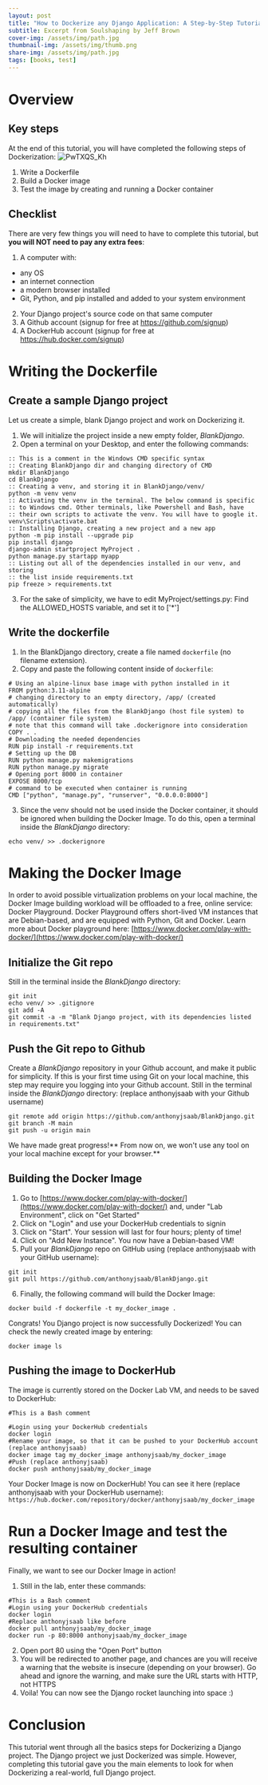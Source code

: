 ```yaml
---
layout: post
title: "How to Dockerize any Django Application: A Step-by-Step Tutorial"
subtitle: Excerpt from Soulshaping by Jeff Brown
cover-img: /assets/img/path.jpg
thumbnail-img: /assets/img/thumb.png
share-img: /assets/img/path.jpg
tags: [books, test]
---
```


# Overview
## Key steps
At the end of this tutorial, you will have completed the following steps of Dockerization:
![PwTXQS_Kh](https://github.com/anthonyjsaab/thm-writeups/assets/56998706/4c240ffa-7563-4cd8-b188-8eb13043a5e7)

1. Write a Dockerfile
2. Build a Docker image
3. Test the image by creating and running a Docker container


## Checklist
There are very few things you will need to have to complete this tutorial, but **you will NOT need to pay any extra fees**:


1. A computer with: 
  -  any OS
  -  an internet connection
  -  a modern browser installed
  -  Git, Python, and pip installed and added to your system environment
2. Your Django project's source code on that same computer
3. A Github account (signup for free at https://github.com/signup)
4. A DockerHub account (signup for free at https://hub.docker.com/signup)

# Writing the Dockerfile
## Create a sample Django project
Let us create a simple, blank Django project and work on Dockerizing it. 


1. We will initialize the project inside a new empty folder, *BlankDjango*. 
2. Open a terminal on your Desktop, and enter the following commands:
```
:: This is a comment in the Windows CMD specific syntax
:: Creating BlankDjango dir and changing directory of CMD
mkdir BlankDjango
cd BlankDjango
:: Creating a venv, and storing it in BlankDjango/venv/
python -m venv venv
:: Activating the venv in the terminal. The below command is specific
:: to Windows cmd. Other terminals, like Powershell and Bash, have
:: their own scripts to activate the venv. You will have to google it.
venv\Scripts\activate.bat
:: Installing Django, creating a new project and a new app
python -m pip install --upgrade pip
pip install django
django-admin startproject MyProject .
python manage.py startapp myapp
:: Listing out all of the dependencies installed in our venv, and storing
:: the list inside requirements.txt
pip freeze > requirements.txt
``` 
3. For the sake of simplicity, we have to edit MyProject/settings.py: Find the ALLOWED_HOSTS variable, and set it to ['\*']

## Write the dockerfile

1. In the BlankDjango directory, create a file named `dockerfile` (no filename extension).
2. Copy and paste the following content inside of `dockerfile`:
```
# Using an alpine-linux base image with python installed in it
FROM python:3.11-alpine
# changing directory to an empty directory, /app/ (created automatically)
# copying all the files from the BlankDjango (host file system) to /app/ (container file system)
# note that this command will take .dockerignore into consideration
COPY . .
# Downloading the needed dependencies
RUN pip install -r requirements.txt
# Setting up the DB
RUN python manage.py makemigrations
RUN python manage.py migrate
# Opening port 8000 in container
EXPOSE 8000/tcp
# command to be executed when container is running
CMD ["python", "manage.py", "runserver", "0.0.0.0:8000"]
```
3. Since the venv should not be used inside the Docker container, it should be ignored when building the Docker Image. To do this, open a terminal inside the *BlankDjango* directory:
```
echo venv/ >> .dockerignore
```

# Making the Docker Image
In order to avoid possible virtualization problems on your local machine, the Docker Image building workload will be offloaded to a free, online service: Docker Playground. Docker Playground offers short-lived VM instances that are Debian-based, and are equipped with Python, Git and Docker. Learn more about Docker playground here: [https://www.docker.com/play-with-docker/](https://www.docker.com/play-with-docker/)
## Initialize the Git repo
Still in the terminal inside the *BlankDjango* directory:
```
git init
echo venv/ >> .gitignore
git add -A
git commit -a -m "Blank Django project, with its dependencies listed in requirements.txt"
```
## Push the Git repo to Github
Create a *BlankDjango* repository in your Github account, and make it public for simplicity.
If this is your first time using Git on your local machine, this step may require you logging into your Github account.
Still in the terminal inside the *BlankDjango* directory: (replace anthonyjsaab with your Github username)
```
git remote add origin https://github.com/anthonyjsaab/BlankDjango.git
git branch -M main
git push -u origin main
```
We have made great progress!** From now on, we won't use any tool on your local machine except for your browser.**
## Building the Docker Image


1. Go to [https://www.docker.com/play-with-docker/](https://www.docker.com/play-with-docker/) and, under "Lab Environment", click on "Get Started"
2. Click on "Login" and use your DockerHub credentials to signin
3. Click on "Start". Your session will last for four hours; plenty of time!
4. Click on "Add New Instance". You now have a Debian-based VM!
5. Pull your *BlankDjango* repo on GitHub using (replace anthonyjsaab with your GitHub username):
```
git init
git pull https://github.com/anthonyjsaab/BlankDjango.git
```
6. Finally, the following command will build the Docker Image:
```
docker build -f dockerfile -t my_docker_image .
```

Congrats! You Django project is now successfully Dockerized! You can check the newly created image by entering:
```
docker image ls
```



## Pushing the image to DockerHub
The image is currently stored on the Docker Lab VM, and needs to be saved to DockerHub:

```
#This is a Bash comment

#Login using your DockerHub credentials
docker login
#Rename your image, so that it can be pushed to your DockerHub account (replace anthonyjsaab)
docker image tag my_docker_image anthonyjsaab/my_docker_image
#Push (replace anthonyjsaab)
docker push anthonyjsaab/my_docker_image
```

Your Docker Image is now on DockerHub! You can see it here (replace anthonyjsaab with your DockerHub username): `https://hub.docker.com/repository/docker/anthonyjsaab/my_docker_image`
 


# Run a Docker Image and test the resulting container

Finally, we want to see our Docker Image in action! 

1. Still in the lab, enter these commands:
```
#This is a Bash comment
#Login using your DockerHub credentials
docker login
#Replace anthonyjsaab like before
docker pull anthonyjsaab/my_docker_image
docker run -p 80:8000 anthonyjsaab/my_docker_image
```
2. Open port 80 using the "Open Port" button
3. You will be redirected to another page, and chances are you will receive a warning that the website is insecure (depending on your browser). Go ahead and ignore the warning, and make sure the URL starts with HTTP, not HTTPS
4. Voila! You can now see the Django rocket launching into space :)

# Conclusion
This tutorial went through all the basics steps for Dockerizing a Django project. The Django project we just Dockerized was simple. However, completing this tutorial gave you the main elements to look for when Dockerizing a real-world, full Django project.
